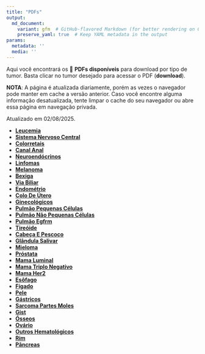 ```yaml
---
title: "PDFs"
output: 
  md_document:
    variant: gfm  # GitHub-flavored Markdown (for better rendering on GitHub)
    preserve_yaml: true  # Keep YAML metadata in the output
params:
  metadata: ''
  media: ''
---
```


<script async src="https://scripts.simpleanalyticscdn.com/latest.js"></script>

Aqui você encontrará os 📝 **PDFs disponíveis** para download por tipo
de tumor. Basta clicar no tumor desejado para acessar o PDF
(**download**).

**NOTA**: A página é atualizada diariamente, porém as vezes o navegador
pode manter em cache a versão anterior. Caso você encontre alguma
informação desatualizada, tente limpar o cache do seu navegador ou abre
essa página em navegação privada.

Atualizado em 02/08/2025.

- [**Leucemia**](https://coeoralmeds-e768.restdb.io/media/688da184f63b80480022dbfa?download=true)
- [**Sistema Nervoso
  Central**](https://coeoralmeds-e768.restdb.io/media/688da185f63b80480022dbfe?download=true)
- [**Colorretais**](https://coeoralmeds-e768.restdb.io/media/688da189f63b80480022dc03?download=true)
- [**Canal
  Anal**](https://coeoralmeds-e768.restdb.io/media/688da18bf63b80480022dc06?download=true)
- [**Neuroendócrinos**](https://coeoralmeds-e768.restdb.io/media/688da18df63b80480022dc08?download=true)
- [**Linfomas**](https://coeoralmeds-e768.restdb.io/media/688da18ef63b80480022dc0a?download=true)
- [**Melanoma**](https://coeoralmeds-e768.restdb.io/media/688da191f63b80480022dc0c?download=true)
- [**Bexiga**](https://coeoralmeds-e768.restdb.io/media/688da193f63b80480022dc0e?download=true)
- [**Via
  Biliar**](https://coeoralmeds-e768.restdb.io/media/688da195f63b80480022dc10?download=true)
- [**Endométrio**](https://coeoralmeds-e768.restdb.io/media/688da196f63b80480022dc12?download=true)
- [**Colo De
  Útero**](https://coeoralmeds-e768.restdb.io/media/688da197f63b80480022dc13?download=true)
- [**Ginecológicos**](https://coeoralmeds-e768.restdb.io/media/688da199f63b80480022dc15?download=true)
- [**Pulmão Pequenas
  Células**](https://coeoralmeds-e768.restdb.io/media/688da19af63b80480022dc16?download=true)
- [**Pulmão Não Pequenas
  Células**](https://coeoralmeds-e768.restdb.io/media/688da19cf63b80480022dc19?download=true)
- [**Pulmão
  Egfrm**](https://coeoralmeds-e768.restdb.io/media/688da19df63b80480022dc1b?download=true)
- [**Tireóide**](https://coeoralmeds-e768.restdb.io/media/688da1a2f63b80480022dc20?download=true)
- [**Cabeça E
  Pescoço**](https://coeoralmeds-e768.restdb.io/media/688da1a4f63b80480022dc26?download=true)
- [**Glândula
  Salivar**](https://coeoralmeds-e768.restdb.io/media/688da1a7f63b80480022dc28?download=true)
- [**Mieloma**](https://coeoralmeds-e768.restdb.io/media/688da1a8f63b80480022dc2a?download=true)
- [**Próstata**](https://coeoralmeds-e768.restdb.io/media/688da1abf63b80480022dc2c?download=true)
- [**Mama
  Luminal**](https://coeoralmeds-e768.restdb.io/media/688da1adf63b80480022dc30?download=true)
- [**Mama Triplo
  Negativo**](https://coeoralmeds-e768.restdb.io/media/688da1aff63b80480022dc31?download=true)
- [**Mama
  Her2**](https://coeoralmeds-e768.restdb.io/media/688da1b0f63b80480022dc32?download=true)
- [**Esôfago**](https://coeoralmeds-e768.restdb.io/media/688da1b1f63b80480022dc34?download=true)
- [**Fígado**](https://coeoralmeds-e768.restdb.io/media/688da1b2f63b80480022dc36?download=true)
- [**Pele**](https://coeoralmeds-e768.restdb.io/media/688da1b5f63b80480022dc39?download=true)
- [**Gástricos**](https://coeoralmeds-e768.restdb.io/media/688da1b6f63b80480022dc3b?download=true)
- [**Sarcoma Partes
  Moles**](https://coeoralmeds-e768.restdb.io/media/688da1b7f63b80480022dc3d?download=true)
- [**Gist**](https://coeoralmeds-e768.restdb.io/media/688da1b8f63b80480022dc3f?download=true)
- [**Ósseos**](https://coeoralmeds-e768.restdb.io/media/688da1b9f63b80480022dc40?download=true)
- [**Ovário**](https://coeoralmeds-e768.restdb.io/media/688da1baf63b80480022dc42?download=true)
- [**Outros
  Hematológicos**](https://coeoralmeds-e768.restdb.io/media/688da1bcf63b80480022dc44?download=true)
- [**Rim**](https://coeoralmeds-e768.restdb.io/media/688da1bdf63b80480022dc47?download=true)
- [**Pâncreas**](https://coeoralmeds-e768.restdb.io/media/688da1bef63b80480022dc48?download=true)
